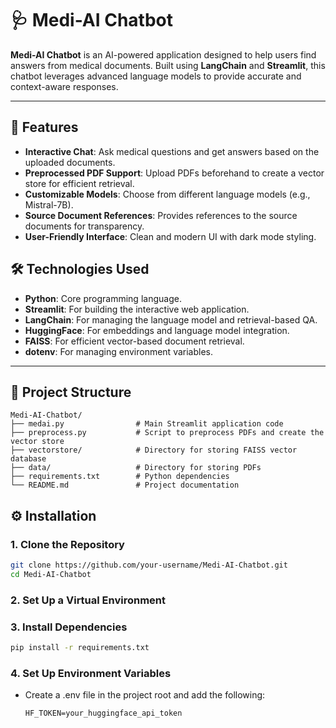 # 🩺 Medi-AI Chatbot

**Medi-AI Chatbot** is an AI-powered application designed to help users find answers from medical documents. Built using **LangChain** and **Streamlit**, this chatbot leverages advanced language models to provide accurate and context-aware responses.

---

## 🚀 Features

- **Interactive Chat**: Ask medical questions and get answers based on the uploaded documents.  
- **Preprocessed PDF Support**: Upload PDFs beforehand to create a vector store for efficient retrieval.  
- **Customizable Models**: Choose from different language models (e.g., Mistral-7B).  
- **Source Document References**: Provides references to the source documents for transparency.  
- **User-Friendly Interface**: Clean and modern UI with dark mode styling.

## 🛠️ Technologies Used

- **Python**: Core programming language.
- **Streamlit**: For building the interactive web application.
- **LangChain**: For managing the language model and retrieval-based QA.
- **HuggingFace**: For embeddings and language model integration.
- **FAISS**: For efficient vector-based document retrieval.
- **dotenv**: For managing environment variables.

---

## 📂 Project Structure

```
Medi-AI-Chatbot/ 
├── medai.py                # Main Streamlit application code
├── preprocess.py           # Script to preprocess PDFs and create the vector store
├── vectorstore/            # Directory for storing FAISS vector database
├── data/                   # Directory for storing PDFs
├── requirements.txt        # Python dependencies
└── README.md               # Project documentation
```

## ⚙️ Installation

### 1. Clone the Repository

```bash
git clone https://github.com/your-username/Medi-AI-Chatbot.git
cd Medi-AI-Chatbot
```
### 2. Set Up a Virtual Environment

### 3. Install Dependencies

```bash
pip install -r requirements.txt
```

### 4. Set Up Environment Variables

- Create a .env file in the project root and add the following:
  ```
  HF_TOKEN=your_huggingface_api_token
  ```

